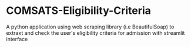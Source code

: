 # COMSATS-Eligibility-Criteria
A python application using web scraping library (i.e BeautifulSoap) to extraxt and check the user's eligibility criteria for admission with streamlit interface
